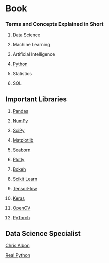 # Book

### Terms and Concepts Explained in Short

1. Data Science

2. Machine Learning

3. Artificial Intelligence

4. [Python](https://docs.python.org/3/)

5. Statistics

6. SQL

## Important Libraries

1. [Pandas](https://pandas.pydata.org/) 

2. [NumPy](https://numpy.org/) 

3. [SciPy](https://www.scipy.org/) 

4. [Matplotlib](https://matplotlib.org/) 

5. [Seaborn](https://seaborn.pydata.org/) 

6. [Plotly](https://plotly.com/) 

7. [Bokeh](https://bokeh.org/) 

8. [Scikit Learn](https://scikit-learn.org/) 

9. [TensorFlow](https://www.tensorflow.org/) 

10. [Keras](https://keras.io/) 

11. [OpenCV](https://opencv.org/) 

12. [PyTorch](https://pytorch.org/)


## Data Science Specialist

[Chris Albon](https://chrisalbon.com/)

[Real Python](https://realpython.com/)



